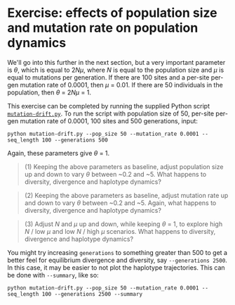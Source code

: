 # Exercise: effects of population size and mutation rate on population dynamics

We'll go into this further in the next section, but a very important parameter is *&theta;*, which is equal to 2<i>N&mu;</i>, where *N* is equal to the population size and *&mu;* is equal to mutations per generation. If there are 100 sites and a per-site per-gen mutation rate of 0.0001, then *&mu;* = 0.01. If there are 50 individuals in the population, then *&theta;* = 2<i>N&mu;</i> = 1.

This exercise can be completed by running the supplied Python script [`mutation-drift.py`](https://github.com/trvrb/sismid/blob/master/selection/mutation-drift.py). To run the script with population size of 50, per-site per-gen mutation rate of 0.0001, 100 sites and 500 generations, input:

```
python mutation-drift.py --pop_size 50 --mutation_rate 0.0001 --seq_length 100 --generations 500
```

Again, these parameters give *&theta;* = 1.

> (1) Keeping the above parameters as baseline, adjust population size up and down to vary *&theta;* between ~0.2 and ~5. What happens to diversity, divergence and haplotype dynamics?

> (2) Keeping the above parameters as baseline, adjust mutation rate up and down to vary *&theta;* between ~0.2 and ~5. Again, what happens to diversity, divergence and haplotype dynamics?

> (3) Adjust *N* and *&mu;* up and down, while keeping *&theta;* = 1, to explore high *N* / low *&mu;* and low  *N* / high *&mu;* scenarios. What happens to diversity, divergence and haplotype dynamics?

You might try increasing `generations` to something greater than 500 to get a better feel for equilibrium divergence and diversity, say `--generations 2500`. In this case, it may be easier to not plot the haplotype trajectories. This can be done with `--summary`, like so:

```
python mutation-drift.py --pop_size 50 --mutation_rate 0.0001 --seq_length 100 --generations 2500 --summary
```

